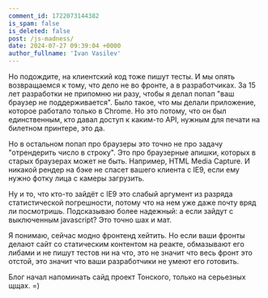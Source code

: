 ```yaml
---
comment_id: 1722073144382
is_spam: false
is_deleted: false
post: /js-madness/
date: 2024-07-27 09:39:04 +0000
author_fullname: 'Ivan Vasilev'
---
```


Но подождите, на клиентский код тоже пишут тесты. И мы опять возвращаемся к тому, что дело не во фронте, а в разработчиках. 
За 15 лет разработки не припомню ни разу, чтобы я делал попап "ваш браузер не поддерживается". Было такое, что мы делали приложение, которое работало только в Chrome. Но это потому, что он был единственным, кто давал доступ к каким-то API, нужным для печати на билетном принтере, это да. 

Но в остальном попап про браузеры это точно не про задачу "отрендерить число в строку". Это про браузерные апишки, которых в старых браузерах может не быть. Например, HTML Media Capture. И никакой рендер на бэке не спасет вашего клиента с IE9, если ему нужно фотку лица с камеры загрузить. 

Ну и то, что кто-то зайдёт с IE9 это слабый аргумент из разряда статистической погрешности, потому что на нем уже даже почту вряд ли посмотришь. Подсказываю более надежный: а если зайдут с выключенным javascript? Это точно шах и мат.

Я понимаю, сейчас модно фронтенд хейтить. Но если ваши фронты делают сайт со статическим контентом на реакте, обмазывают его либами и не пишут тестов ни на что, это не значит что весь фронт это отстой, это значит что ваши разработчики не умеют его готовить. 

Блог начал напоминать сайд проект Тонского, только на серьезных щщах. =)
